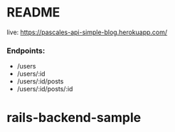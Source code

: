 # README
live: https://pascales-api-simple-blog.herokuapp.com/
### Endpoints:
* /users
* /users/:id
* /users/:id/posts
* /users/:id/posts/:id


# rails-backend-sample
